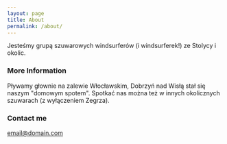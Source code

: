 ```yaml
---
layout: page
title: About
permalink: /about/
---
```


Jesteśmy grupą szuwarowych windsurferów (i windsurferek!) ze Stolycy i okolic.

### More Information

Pływamy głownie na zalewie Włocławskim, Dobrzyń nad Wisłą stał się naszym "domowym spotem".
Spotkać nas można też w innych okolicznych szuwarach (z wyłączeniem Zegrza).

### Contact me

[email@domain.com](mailto:michalg@naspocie.pl)
